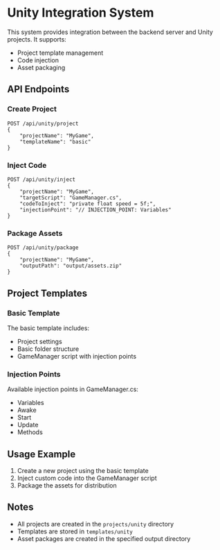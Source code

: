 # Unity Integration System

This system provides integration between the backend server and Unity projects. It supports:
- Project template management
- Code injection
- Asset packaging

## API Endpoints

### Create Project
```http
POST /api/unity/project
{
    "projectName": "MyGame",
    "templateName": "basic"
}
```

### Inject Code
```http
POST /api/unity/inject
{
    "projectName": "MyGame",
    "targetScript": "GameManager.cs",
    "codeToInject": "private float speed = 5f;",
    "injectionPoint": "// INJECTION_POINT: Variables"
}
```

### Package Assets
```http
POST /api/unity/package
{
    "projectName": "MyGame",
    "outputPath": "output/assets.zip"
}
```

## Project Templates

### Basic Template
The basic template includes:
- Project settings
- Basic folder structure
- GameManager script with injection points

### Injection Points
Available injection points in GameManager.cs:
- Variables
- Awake
- Start
- Update
- Methods

## Usage Example
1. Create a new project using the basic template
2. Inject custom code into the GameManager script
3. Package the assets for distribution

## Notes
- All projects are created in the `projects/unity` directory
- Templates are stored in `templates/unity`
- Asset packages are created in the specified output directory 